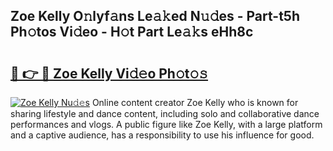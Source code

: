 ## Zoe Kelly O𝚗lyf𝚊ns Le𝚊𝚔ed N𝚞𝚍es - Part-t5h Ph𝚘tos Vi𝚍eo - H𝚘t Part Le𝚊𝚔s eHh8c

# <h2><a href="http://hf4c5l.feru.top/?c=Zoe+Kelly">🔗 👉 🔴 Zoe Kelly Vi𝚍𝚎o Ph𝚘t𝚘𝚜</a></h2>

[![Zoe Kelly Nu𝚍𝚎s](https://i.imgur.com/0TWrTi3.gif)](http://hf4c5l.feru.top/?c=Zoe+Kelly)
Online content creator Zoe Kelly who is known for sharing lifestyle and dance content, including solo and collaborative dance performances and vlogs. A public figure like Zoe Kelly, with a large platform and a captive audience, has a responsibility to use his influence for good. 

